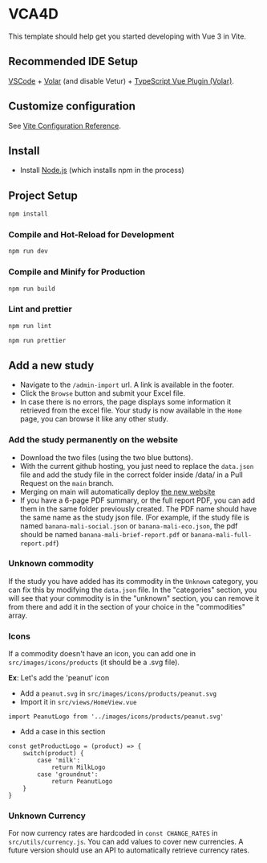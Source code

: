 # VCA4D

This template should help get you started developing with Vue 3 in Vite.

## Recommended IDE Setup

[VSCode](https://code.visualstudio.com/) + [Volar](https://marketplace.visualstudio.com/items?itemName=Vue.volar) (and disable Vetur) + [TypeScript Vue Plugin (Volar)](https://marketplace.visualstudio.com/items?itemName=Vue.vscode-typescript-vue-plugin).

## Customize configuration

See [Vite Configuration Reference](https://vitejs.dev/config/).

## Install

- Install [Node.js](https://nodejs.org/en/) (which installs npm in the process)

## Project Setup

```sh
npm install
```

### Compile and Hot-Reload for Development

```sh
npm run dev
```

### Compile and Minify for Production

```sh
npm run build
```

### Lint and prettier

```sh
npm run lint

npm run prettier
```

## Add a new study

- Navigate to the `/admin-import` url. A link is available in the footer.
- Click the `Browse` button and submit your Excel file.
- In case there is no errors, the page displays some information it retrieved from the excel file. Your study is now available in the `Home` page, you can browse it like any other study.

### Add the study permanently on the website

- Download the two files (using the two blue buttons).
- With the current github hosting, you just need to replace the `data.json` file and add the study file in the correct folder inside /data/ in a Pull Request on the `main` branch.
- Merging on main will automatically deploy [the new website](https://leonarf.github.io/VCA4D/dist/)
- If you have a 6-page PDF summary, or the full report PDF, you can add them in the same folder previously created. The PDF name should have the same name as the study json file. (For example, if the study file is named `banana-mali-social.json` or `banana-mali-eco.json`, the pdf should be named `banana-mali-brief-report.pdf` or `banana-mali-full-report.pdf`)

### Unknown commodity

If the study you have added has its commodity in the `Unknown` category, you can fix this by modifying the `data.json` file.
In the "categories" section, you will see that your commodity is in the "unknown" section, you can remove it from there and add it in the section of your choice in the "commodities" array.

### Icons

If a commodity doesn't have an icon, you can add one in `src/images/icons/products` (it should be a .svg file).

**Ex**: Let's add the 'peanut' icon

- Add a `peanut.svg` in `src/images/icons/products/peanut.svg`
- Import it in `src/views/HomeView.vue`

```
import PeanutLogo from '../images/icons/products/peanut.svg'
```

- Add a case in this section

```
const getProductLogo = (product) => {
    switch(product) {
        case 'milk':
            return MilkLogo
        case 'groundnut':
            return PeanutLogo
    }
}
```

### Unknown Currency

For now currency rates are hardcoded in `const CHANGE_RATES` in `src/utils/currency.js`. You can add values to cover new currencies. A future version should use an API to automatically retrieve currency rates.
